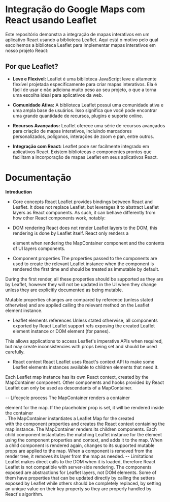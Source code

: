# Integração do Google Maps com React usando Leaflet

Este repositório demonstra a integração de mapas interativos em um aplicativo React usando a biblioteca Leaflet. Aqui está o motivo pelo qual escolhemos a biblioteca Leaflet para implementar mapas interativos em nosso projeto React:

## Por que Leaflet?

- **Leve e Flexível:** Leaflet é uma biblioteca JavaScript leve e altamente flexível projetada especificamente para criar mapas interativos. Ela é fácil de usar e não adiciona muito peso ao seu projeto, o que a torna uma escolha ideal para aplicativos da web.

- **Comunidade Ativa:** A biblioteca Leaflet possui uma comunidade ativa e uma ampla base de usuários. Isso significa que você pode encontrar uma grande quantidade de recursos, plugins e suporte online.

- **Recursos Avançados:** Leaflet oferece uma série de recursos avançados para criação de mapas interativos, incluindo marcadores personalizados, polígonos, interações de zoom e pan, entre outros.

- **Integração com React:** Leaflet pode ser facilmente integrado em aplicativos React. Existem bibliotecas e componentes prontos que facilitam a incorporação de mapas Leaflet em seus aplicativos React.

# Documentação

**Introduction**
- Core concepts
React Leaflet provides bindings between React and Leaflet. It does not replace Leaflet, but leverages it to abstract Leaflet layers as React components. As such, it can behave differently from how other React components work, notably:

- DOM rendering
React does not render Leaflet layers to the DOM, this rendering is done by Leaflet itself. React only renders a <div> element when rendering the MapContainer component and the contents of UI layers components.

- Component properties
The properties passed to the components are used to create the relevant Leaflet instance when the component is rendered the first time and should be treated as immutable by default.

During the first render, all these properties should be supported as they are by Leaflet, however they will not be updated in the UI when they change unless they are explicitly documented as being mutable.

Mutable properties changes are compared by reference (unless stated otherwise) and are applied calling the relevant method on the Leaflet element instance.

- Leaflet elements references
Unless stated otherwise, all components exported by React Leaflet support refs exposing the created Leaflet element instance or DOM element (for panes).

This allows applications to access Leaflet's imperative APIs when required, but may create inconsistencies with props being set and should be used carefully.

- React context
React Leaflet uses React's context API to make some Leaflet elements instances available to children elements that need it.

Each Leaflet map instance has its own React context, created by the MapContainer component. Other components and hooks provided by React Leaflet can only be used as descendants of a MapContainer.

-- Lifecycle process
The MapContainer renders a container <div> element for the map. If the placeholder prop is set, it will be rendered inside the container <div>.
The MapContainer instantiates a Leaflet Map for the created <div> with the component properties and creates the React context containing the map instance.
The MapContainer renders its children components.
Each child component instantiates the matching Leaflet instance for the element using the component properties and context, and adds it to the map.
When a child component is rendered again, changes to its supported mutable props are applied to the map.
When a component is removed from the render tree, it removes its layer from the map as needed.
-- Limitations
Leaflet makes direct calls to the DOM when it is loaded, therefore React Leaflet is not compatible with server-side rendering.
The components exposed are abstractions for Leaflet layers, not DOM elements. Some of them have properties that can be updated directly by calling the setters exposed by Leaflet while others should be completely replaced, by setting an unique value on their key property so they are properly handled by React's algorithm.

